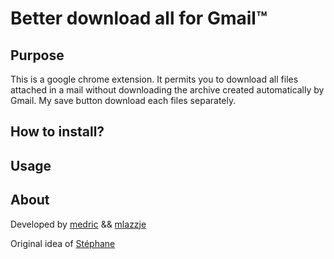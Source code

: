 Better download all for Gmail™
==============================

Purpose
-------

This is a google chrome extension. It permits you to download all files attached in a mail without downloading the archive created automatically by Gmail. My save button download each files separately.

How to install?
---------------



Usage
-----



About
-----

Developed by [medric](https://github.com/medric) && [mlazzje](https://github.com/mlazzje)

Original idea of [Stéphane](https://github.com/St3ph-fr)


